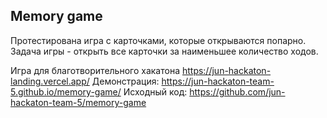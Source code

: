 Memory game
------------

Протестирована игра с карточками, которые открываются попарно. Задача игры - открыть все карточки за наименьшее количество ходов.

Игра для благотворительного хакатона https://jun-hackaton-landing.vercel.app/
Демонстрация: https://jun-hackaton-team-5.github.io/memory-game/
Исходный код: https://github.com/jun-hackaton-team-5/memory-game
